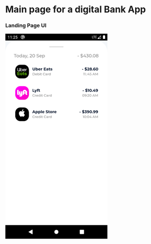 # Main page for a digital Bank App



### Landing Page UI

<img src="/ressources/img2.png" width="320" height="640">







